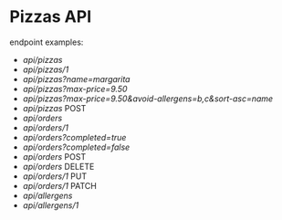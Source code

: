 # Pizzas API

endpoint examples:

- _api/pizzas_
- _api/pizzas/1_
- _api/pizzas?name=margarita_
- _api/pizzas?max-price=9.50_
- _api/pizzas?max-price=9.50&avoid-allergens=b,c&sort-asc=name_
- _api/pizzas_ POST
- _api/orders_
- _api/orders/1_
- _api/orders?completed=true_
- _api/orders?completed=false_
- _api/orders_ POST
- _api/orders_ DELETE
- _api/orders/1_ PUT
- _api/orders/1_ PATCH
- _api/allergens_
- _api/allergens/1_

